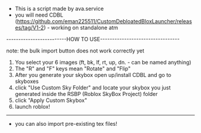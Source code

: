 - This is a script made by ava.service
- you will need CDBL (https://github.com/eman225511/CustomDebloatedBloxLauncher/releases/tag/V1-2) - working on standalone atm

-------------------------HOW TO USE---------------------------------

note: the bulk import button does not work correctly yet
1. You select your 6 images (ft, bk, lf, rt, up, dn. - can be named anything)
2. The "R" and "F" keys mean "Rotate" and "Flip"
3. After you generate your skybox open up/install CDBL and go to skyboxes
4. click "Use Custom Sky Folder" and locate your skybox you just generated inside the RSBP (Roblox SkyBox Project) folder
5. click "Apply Custom Skybox" 
6. launch roblox!
--------------------------------------------------------------------
- you can also import pre-existing tex files!




